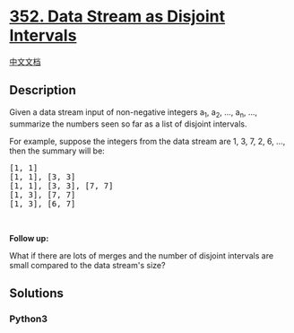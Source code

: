 # [352. Data Stream as Disjoint Intervals](https://leetcode.com/problems/data-stream-as-disjoint-intervals)

[中文文档](/leetcode/0300-0399/0352.Data%20Stream%20as%20Disjoint%20Intervals/README.md)

## Description

<p>Given a data stream input of non-negative integers a<sub>1</sub>, a<sub>2</sub>, ..., a<sub>n</sub>, ..., summarize the numbers seen so far as a list of disjoint intervals.</p>

<p>For example, suppose the integers from the data stream are 1, 3, 7, 2, 6, ..., then the summary will be:</p>

<pre>
[1, 1]
[1, 1], [3, 3]
[1, 1], [3, 3], [7, 7]
[1, 3], [7, 7]
[1, 3], [6, 7]
</pre>

<p>&nbsp;</p>

<p><b>Follow up:</b></p>

<p>What if there are lots of merges and the number of disjoint intervals are small compared to the data stream&#39;s size?</p>


## Solutions

<!-- tabs:start -->

### **Python3**

```python

```

<!-- tabs:end -->
